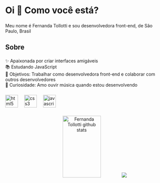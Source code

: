 <h1 align="left">Oi 👋 Como você está?</h1>

###

<p align="left">Meu nome é Fernanda Tollotti e sou desenvolvedora front-end, de São Paulo, Brasil</p>

###

<h2 align="left">Sobre</h2>

###

<p align="left">✨ Apaixonada por criar interfaces amigáveis<br>📚 Estudando JavaScript<br>🎯 Objetivos: Trabalhar como desenvolvedora front-end e colaborar com outros desenvolvedores<br>🎲  Curiosidade: Amo ouvir música quando estou desenvolvendo</p>

###

<div align="left">
  <img src="https://cdn.jsdelivr.net/gh/devicons/devicon/icons/html5/html5-original.svg" height="40" alt="html5 logo"  />
  <img width="12" />
  <img src="https://cdn.jsdelivr.net/gh/devicons/devicon/icons/css3/css3-original.svg" height="40" alt="css3 logo"  />
  <img width="12" />
  <img src="https://cdn.jsdelivr.net/gh/devicons/devicon/icons/javascript/javascript-original.svg" height="40" alt="javascript logo"  />
  <img width="12" />
</div>

###

<div align="center">  
  <img width="49%" height="195px" src="https://github-readme-stats.vercel.app/api?username=fernandatollotti&show_icons=true&count_private=true&hide_border=true&title_color=9A5AF2&icon_color=8B1EC4&text_color=c9d1d9&bg_color=0d1117" alt="Fernanda Tollotti github stats" /> 
  <img src="https://github-readme-stats.vercel.app/api/top-langs/?username=fernandatollotti&layout=compact&hide_border=true&title_color=9A5AF2&text_color=fff&bg_color=0d1117" />
</div>
